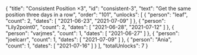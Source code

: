 {
  "title": "Consistent Position ×3",
  "id": "consistent-3",
  "text": "Get the same position three days in a row",
  "order": "101",
  "unlocks": [
    {
      "person": "leaf",
      "count": 2,
      "dates": [
        "2021-06-23",
        "2021-07-09"
      ]
    },
    {
      "person": "Lily2point0",
      "count": 2,
      "dates": [
        "2021-06-28",
        "2021-07-12"
      ]
    },
    {
      "person": "varjmes",
      "count": 1,
      "dates": [
        "2021-06-27"
      ]
    },
    {
      "person": "joelcarr",
      "count": 1,
      "dates": [
        "2021-07-09"
      ]
    },
    {
      "person": "Ania",
      "count": 1,
      "dates": [
        "2021-07-16"
      ]
    }
  ],
  "totalUnlocks": 7
}
